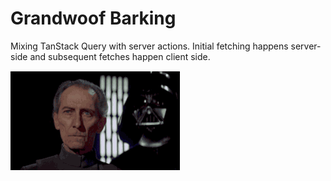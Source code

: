 # Grandwoof Barking

Mixing TanStack Query with server actions. Initial fetching happens server-side and subsequent fetches happen client side.

![image](image.gif)

